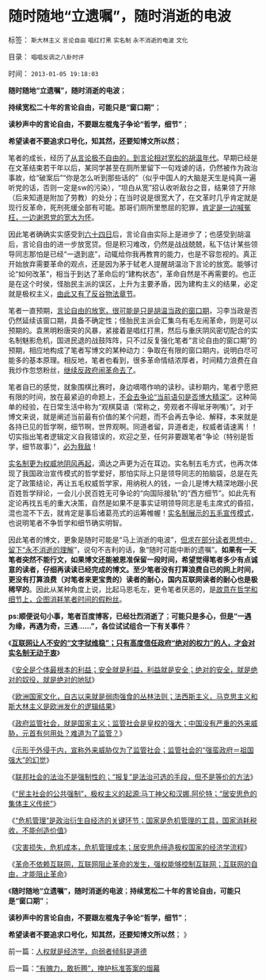 # 随时随地“立遗嘱”，随时消逝的电波

标签： `斯大林主义` `言论自由` `唱红打黑` `实名制` `永不消逝的电波` `文化` 

目录： `唱唱反调之八卦时评`

时间： `2013-01-05 19:18:03`

**随时随地“立遗嘱”，随时消逝的电波**；

**持续宽松二十年的言论自由，可能只是“窗口期”**；

**读秒声中的言论自由，不要跟左棍鬼子争论“哲学，细节”**；

**希望读者不要追求口号化，知其然，还要知博文所以然**；

笔者的成长，经历了[从言论极不自由的，到言论相对宽松的胡温年代](../../../2009/7/16/中国在党领导下取得民主自由的长足进步.md)。早期已经是在文革结束若干年以后，某同学甚至在厕所里留下一句戏谑的话，仍然被作为政治事故，给“破案后”“你是怎么听到那些话的”（似乎中国人的大脑是天生是纯真一遍听党的话，否则一定是sw的污染），“坦白从宽”招认收听敌台之音，结果领了开除（后来知道是附加了劳教）的处分；在当时说是很宽大了，在文革时几乎肯定就是现行反革命，死刑死缓全部有可能。那哥们厕所里憋屈的犯罪，[肯定是一边喊冤枉，一边谢恩党的宽大为怀](../../../2012/12/23/卢麒元，李庄，李北方，石勇，南方系和铅笔社.md)。

因此笔者确确实实感受到[六十四日](http://darthvad.blog.163.com/blog/static/5339947020094251031015/)后，言论自由实际上是进步了；也感受到胡温后，言论自由的进一步放宽贷。但是积习难改，仍然是战战兢兢，私下估计某些领导同志那怕是已经“一退到底”，动辄给你我再教育的能力，也是不容忽视的。真正开始放弃需要革命的观点，还是因为茅于轼老人提醒胡温治下言论的放宽。能够讨论“如何改革”，相当于到达了革命后的“建构状态”，革命自然是不再需要的。也正是在这个时侯，怪胎民主派的误区，上升为主要矛盾，因为建构主义的结果，必定就是极权主义，[由此又有了反谷物法章节](../../../2012/1/19/建构社会是大忌讳；“反谷物法”不是革命.md)。

笔者一直预期，[言论自由的放宽，很可能是只是胡温当政的窗口期](../../../2011/11/2/言论自由是私有制的产物，公有制适用一言堂.md)，习李当政是否仍然延续该窗口期，具备不确定性；怪胎民主派会汇集乌有毛左闹革命，则是可以预期的。袁黑明粉唐突的风暴，紧接着是唱红打黑，然后与重庆阴风密切配合的实名制魅影危机，国进民退的战鼓阵阵，只不过反复强化笔者“言论自由的窗口期”的预期，相应地构成了笔者写博文的某种动力：争取在有限的窗口期内，说明白尽可能多的基本原理。相反地，笔者也看到，很多革命情结浓厚者，时间精力浪费在自我炒作忽悠粉丝，[继续反政府闹革命去了](../../../2011/8/17/由下而上“我的利益在那里”的唯利是图.md)。

笔者自已的感觉，就象围棋比赛时，身边嘀嗒作响的读秒。读秒期内，笔者宁愿把有限的时间，放在最紧迫的命题上，[不会去争论“当前语句是否博大精深”](../../../2011/12/27/不用谦虚得随便当别人的奴隶.md)。这种简单的经验，在日常生活中称为“观棋莫语（常称之，旁观者不得呲牙咧嘴）”。对于博文来说，就是阐述当前最有价值的某个问题，而不会再去争论、解释，本来就是各持已见的哲学啊，细节啊，世界观啊。同道者留，异道者走，权威者请速离！！切实指出笔者逻辑定义自我错误的，欢迎之至，任何非要跟笔者“争论（特别是哲学，细节故事）”，[必为我敌](../../../2011/2/21/科学标准和（哲学＝伪科学）.md)！

[实名制更为权威地阴风再起](../../../2010/12/10/作民心虚！“实名制”魅影危机.md)，滴达之声更为近在耳边。实名制五毛方式，也再次体现了我国政治宣传模式的哲学爱好，那怕实际上只是领导同志的拍脑袋，总是在先定了政策结论，再让五毛权威哲学家，用纳税人的钱，一会儿是博大精深地跟小民百姓哲学辩论，一会儿小民百姓无可争论的“向国际接轨”的“西方细节”。如此先有定论再找五毛的重大决策，自然是如果不是事实证明领导同志是毛主席式的昏招，混也混不下去，就肯定是事后诸葛亮式的运筹帷幄！[实名制展示的五毛宣传模式](../../../2012/12/31/为既有定论定制马屁的国产哲人王.md)，也说明笔者不争哲学和细节确实明智。

因此笔者的博文，更象是随时可能是“马上消逝的电波”，[但求在部分读者思想中，留下“永不消逝的理解](../../../2009/12/14/不要和信念争论.md)”，说句不吉利的话，象“随时可能中断的遗嘱”。**如果有一天笔者突然不能行文，如果博文还能被恩准保留一段时间，希望觉得笔者多少有点诚意的读者，仔细再读读已经完成的博文。至少笔者没有打算浪费自已的网上时间，更没有打算浪费（对笔者来更宝贵的）读者的耐心，国内互联网读者的耐心也是极稀罕的**。因此从某种角度上说，比起马恩毛左，更令笔者厌恶的，是[故意在哲学和细节上，企图消耗笔者时间的假粉丝](../../../2012/2/16/举着白旗发动进攻的“国学”.md)。

**ps:顺便说句小事，笔者百度博客，已经壮烈消逝了**；**可能只是多心，但是“一遇为缘，再遇为奇，三遇……”，各位试试组合一下有关事件**？

《[**互联网让人不安的“文字狱维稳”；只有高度信任政府“绝对的权力”的人，才会对实名制无动于衷**](../../../2013/1/2/宗教战争的彼此残杀，皆因社会安全的歇斯底里；.md)》

《[安全是个体最根本的利益；安全就是利益，利益就是安全；绝对的安全，就是绝对的奴役，就是绝对的地狱](../../../2013/1/2/绝对的安全，就是绝对的奴役，绝对的地狱.md)》

《[欧洲国家文化，自古以来就是弱肉强食的丛林法则；法西斯主义，马克思主义和斯大林主义是欧洲发化的逻辑结果](../../../2012/11/1/欧洲基督教文化，自古以来就是弱肉强食.md)》

《[政府监管社会，就是国家主义；监管社会是皇权的强大；中国没有严重的外来威胁，元首有何用处？难道为了监管？](../../../2013/1/3/政府监管社会，就是国家主义.md)》

《[示形于外侵于内，宣称外来威胁仅为了监管社会；监管社会的“强蛮政府＝祖国强大”的幻觉](../../../2013/1/3/监管的社会和联邦的社会.md)》

《[联邦社会的法治不是强制性的；“报复”是法治可选的手段，但不是等价的方法](../../../2013/1/3/联邦社会的法治不是强制性的，更不是报复性的.md)》

《[“民主社会的公共强制”，极权主义的起源:马丁神父和汉娜.阿伦特；“居安思危的集体主义传统”](../../../2013/1/3/极权主义即“居安思危的集体主义传统”，马丁神父和汉娜.阿伦特.md)》

《[“危机管理”是政治衍生自经济的关键环节；国家是危机管理的工具，国家消耗税收，不能创造价值](../../../2013/1/4/中国古典的资本主义思想；经济衍生政治的关键环节；.md)》

《[灾害损失，危机成本，危机管理成本；居安思危缔造极权国家的经济学流程](../../../2013/1/4/灾害损失，危机成本，危机管理成本，经济学让政治哲学滚蛋.md)》

《[革命不依赖互联网，互联网阻止革命的发生，强权能够控制互联网；互联网的自由，才能阻止革命](../../../2013/1/4/不要把《大革命和旧制度》读到狗肚子里去.md)》

《**随时随地“立遗嘱”，随时消逝的电波**；**持续宽松二十年的言论自由，可能只是“窗口期”**；

**读秒声中的言论自由，不要跟左棍鬼子争论“哲学，细节”**；

**希望读者不要追求口号化，知其然，还要知博文所以然**； 》



前一篇：[人权就是经济学，向弱者倾斜是道德](../../../2013/1/4/人权就是经济学，向弱者倾斜是道德.md)

后一篇：[“有魄力，敢折腾”，掩护标准答案的烟幕](../../../2013/1/5/“有魄力，敢折腾”，掩护标准答案的烟幕.md)